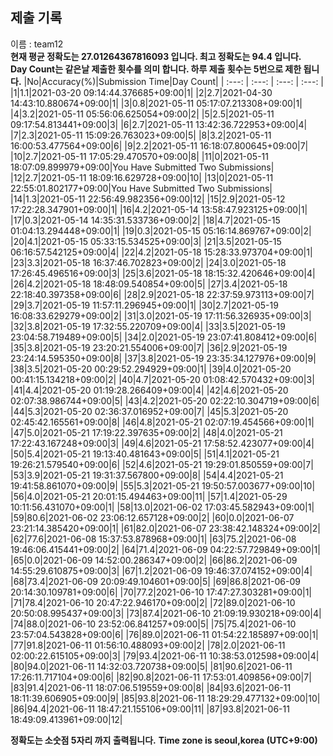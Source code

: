 


  
## 제출 기록  
이름 : team12  
**현재 평균 정확도는 27.01264367816093 입니다. 최고 정확도는 94.4 입니다.**  
**Day Count는 같은날 제출한 횟수를 의미 합니다. 하루 제출 횟수는 5번으로 제한 됩니다.**
|No|Accuracy(%)|Submission Time|Day Count|
| :---: | :---: | :---: | :---: |
|1|1.1|2021-03-20 09:14:44.376685+09:00|1|
|2|2.7|2021-04-30 14:43:10.880674+09:00|1|
|3|0.8|2021-05-11 05:17:07.213308+09:00|1|
|4|3.2|2021-05-11 05:56:06.625054+09:00|2|
|5|2.5|2021-05-11 09:17:54.813441+09:00|3|
|6|2.7|2021-05-11 13:42:36.722953+09:00|4|
|7|2.3|2021-05-11 15:09:26.763023+09:00|5|
|8|3.2|2021-05-11 16:00:53.477564+09:00|6|
|9|2.2|2021-05-11 16:18:07.800645+09:00|7|
|10|2.7|2021-05-11 17:05:29.470570+09:00|8|
|11|0|2021-05-11 18:07:09.899979+09:00|You Have Submitted Two Submissions|
|12|2.7|2021-05-11 18:09:16.629728+09:00|10|
|13|0|2021-05-11 22:55:01.802177+09:00|You Have Submitted Two Submissions|
|14|1.3|2021-05-11 22:56:49.982356+09:00|12|
|15|2.9|2021-05-12 17:22:28.347901+09:00|1|
|16|4.2|2021-05-14 13:58:47.923125+09:00|1|
|17|0.3|2021-05-14 14:35:31.533736+09:00|2|
|18|4.7|2021-05-15 01:04:13.294448+09:00|1|
|19|0.3|2021-05-15 05:16:14.869767+09:00|2|
|20|4.1|2021-05-15 05:33:15.534525+09:00|3|
|21|3.5|2021-05-15 06:16:57.542125+09:00|4|
|22|4.2|2021-05-18 15:28:33.973704+09:00|1|
|23|3.3|2021-05-18 16:37:46.702823+09:00|2|
|24|3.0|2021-05-18 17:26:45.496516+09:00|3|
|25|3.6|2021-05-18 18:15:32.420646+09:00|4|
|26|4.2|2021-05-18 18:48:09.540854+09:00|5|
|27|3.4|2021-05-18 22:18:40.397358+09:00|6|
|28|2.9|2021-05-18 22:37:59.973113+09:00|7|
|29|3.7|2021-05-19 11:57:11.296945+09:00|1|
|30|2.7|2021-05-19 16:08:33.629279+09:00|2|
|31|3.0|2021-05-19 17:11:56.326935+09:00|3|
|32|3.8|2021-05-19 17:32:55.220709+09:00|4|
|33|3.5|2021-05-19 23:04:58.719489+09:00|5|
|34|2.0|2021-05-19 23:07:41.808412+09:00|6|
|35|3.8|2021-05-19 23:20:21.554006+09:00|7|
|36|2.9|2021-05-19 23:24:14.595350+09:00|8|
|37|3.8|2021-05-19 23:35:34.127976+09:00|9|
|38|3.5|2021-05-20 00:29:52.294929+09:00|1|
|39|4.0|2021-05-20 00:41:15.134218+09:00|2|
|40|4.7|2021-05-20 01:08:42.570432+09:00|3|
|41|4.4|2021-05-20 01:19:28.266409+09:00|4|
|42|4.6|2021-05-20 02:07:38.986744+09:00|5|
|43|4.2|2021-05-20 02:22:10.304719+09:00|6|
|44|5.3|2021-05-20 02:36:37.016952+09:00|7|
|45|5.3|2021-05-20 02:45:42.165561+09:00|8|
|46|4.8|2021-05-21 02:07:19.454566+09:00|1|
|47|5.0|2021-05-21 17:19:22.397635+09:00|2|
|48|4.0|2021-05-21 17:22:43.167248+09:00|3|
|49|4.6|2021-05-21 17:58:52.423077+09:00|4|
|50|5.4|2021-05-21 19:13:40.481643+09:00|5|
|51|4.1|2021-05-21 19:26:21.579540+09:00|6|
|52|4.6|2021-05-21 19:29:01.850559+09:00|7|
|53|3.9|2021-05-21 19:31:37.567800+09:00|8|
|54|4.4|2021-05-21 19:41:58.861070+09:00|9|
|55|5.3|2021-05-21 19:50:57.003677+09:00|10|
|56|4.0|2021-05-21 20:01:15.494463+09:00|11|
|57|1.4|2021-05-29 10:11:56.431070+09:00|1|
|58|13.0|2021-06-02 17:03:45.582943+09:00|1|
|59|80.6|2021-06-02 23:06:12.657128+09:00|2|
|60|0.0|2021-06-07 23:21:14.385420+09:00|1|
|61|82.0|2021-06-07 23:38:42.148324+09:00|2|
|62|77.6|2021-06-08 15:37:53.878968+09:00|1|
|63|75.2|2021-06-08 19:46:06.415441+09:00|2|
|64|71.4|2021-06-09 04:22:57.729849+09:00|1|
|65|0.0|2021-06-09 14:52:00.286347+09:00|2|
|66|86.2|2021-06-09 14:55:29.610875+09:00|3|
|67|1.2|2021-06-09 19:46:37.074152+09:00|4|
|68|73.4|2021-06-09 20:09:49.104601+09:00|5|
|69|86.8|2021-06-09 20:14:30.109781+09:00|6|
|70|77.2|2021-06-10 17:47:27.303281+09:00|1|
|71|78.4|2021-06-10 20:47:22.946170+09:00|2|
|72|89.0|2021-06-10 20:50:08.995437+09:00|3|
|73|87.4|2021-06-10 21:09:19.930218+09:00|4|
|74|88.0|2021-06-10 23:52:06.841257+09:00|5|
|75|75.4|2021-06-10 23:57:04.543828+09:00|6|
|76|89.0|2021-06-11 01:54:22.185897+09:00|1|
|77|91.8|2021-06-11 01:56:10.488093+09:00|2|
|78|2.0|2021-06-11 02:00:22.615105+09:00|3|
|79|93.4|2021-06-11 10:38:53.012598+09:00|4|
|80|94.0|2021-06-11 14:32:03.720738+09:00|5|
|81|90.6|2021-06-11 17:26:11.717104+09:00|6|
|82|90.8|2021-06-11 17:53:01.409856+09:00|7|
|83|91.4|2021-06-11 18:07:06.519559+09:00|8|
|84|93.6|2021-06-11 18:11:39.606905+09:00|9|
|85|93.8|2021-06-11 18:29:29.477132+09:00|10|
|86|94.4|2021-06-11 18:47:21.155106+09:00|11|
|87|93.8|2021-06-11 18:49:09.413961+09:00|12|


**정확도는 소숫점 5자리 까지 출력됩니다.**
**Time zone is seoul,korea (UTC+9:00)**
